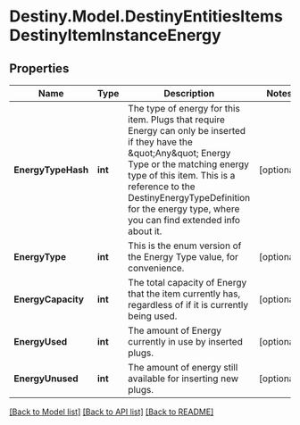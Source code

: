 # Destiny.Model.DestinyEntitiesItemsDestinyItemInstanceEnergy

## Properties

Name | Type | Description | Notes
------------ | ------------- | ------------- | -------------
**EnergyTypeHash** | **int** | The type of energy for this item. Plugs that require Energy can only be inserted if they have the \&quot;Any\&quot; Energy Type or the matching energy type of this item. This is a reference to the DestinyEnergyTypeDefinition for the energy type, where you can find extended info about it. | [optional] 
**EnergyType** | **int** | This is the enum version of the Energy Type value, for convenience. | [optional] 
**EnergyCapacity** | **int** | The total capacity of Energy that the item currently has, regardless of if it is currently being used. | [optional] 
**EnergyUsed** | **int** | The amount of Energy currently in use by inserted plugs. | [optional] 
**EnergyUnused** | **int** | The amount of energy still available for inserting new plugs. | [optional] 

[[Back to Model list]](../README.md#documentation-for-models) [[Back to API list]](../README.md#documentation-for-api-endpoints) [[Back to README]](../README.md)

